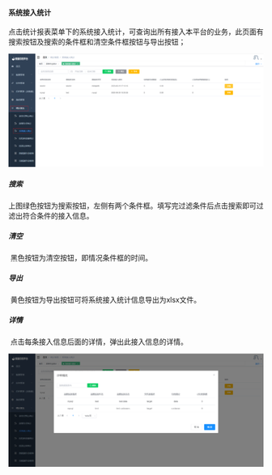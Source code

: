 

#### 		系统接入统计

​	点击统计报表菜单下的系统接入统计，可查询出所有接入本平台的业务，此页面有搜索按钮及搜索的条件框和清空条件框按钮与导出按钮；

![image-20230621112420051](../../../images/whaleal-data/image-20230621112420051.png)

##### 				搜索

​	上图绿色按钮为搜索按钮，左侧有两个条件框。填写完过滤条件后点击搜索即可过滤出符合条件的接入信息。

##### 				清空

​	黑色按钮为清空按钮，即情况条件框的时间。

##### 				导出

​	黄色按钮为导出按钮可将系统接入统计信息导出为xlsx文件。

##### 				详情

​	点击每条接入信息后面的详情，弹出此接入信息的详情。

![image-20230621112710472](../../../images/whaleal-data/image-20230621112710472.png)	
